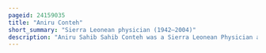 ```yaml
---
pageid: 24159035
title: "Aniru Conteh"
short_summary: "Sierra Leonean physician (1942–2004)"
description: "Aniru Sahib Sahib Conteh was a Sierra Leonean Physician and Expert on the clinical Treatment of Lassa Fever, a viral Hemorrhagic fever endemic to West Africa caused by the Lassa Virus. Conteh studied Medicine at the University of Ibadan in Nigeria and taught at Ibadan Teaching Hospital. He later returned to sierra Leone where he first joined the Lassa Fever Program at the Centers for Disease Control and Prevention at nixon methodist Hospital in Segbwema as Superintendent and then as clinical Director."
---
```

